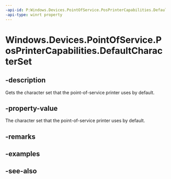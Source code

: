 ```yaml
---
-api-id: P:Windows.Devices.PointOfService.PosPrinterCapabilities.DefaultCharacterSet
-api-type: winrt property
---
```


<!-- Property syntax
public uint DefaultCharacterSet { get; }
-->

# Windows.Devices.PointOfService.PosPrinterCapabilities.DefaultCharacterSet

## -description
Gets the character set that the point-of-service printer uses by default.

## -property-value
The character set that the point-of-service printer uses by default.

## -remarks

## -examples

## -see-also
